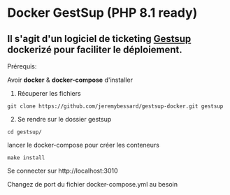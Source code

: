 # Docker GestSup (PHP 8.1 ready)
Il s'agit d'un logiciel de ticketing [Gestsup](https://gestsup.fr/) dockerizé pour faciliter le déploiement.
---

Prérequis:

Avoir **docker** & **docker-compose** d'installer 

1. Récuperer les fichiers

```
git clone https://github.com/jeremybessard/gestsup-docker.git gestsup
```

2. Se rendre sur le dossier gestsup

```
cd gestsup/
```
lancer le docker-compose pour créer les conteneurs

```
make install
```
Se connecter sur http://localhost:3010

Changez de port du fichier docker-compose.yml au besoin
